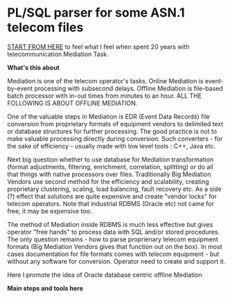 # PL/SQL parser for some ASN.1 telecom files

[START FROM HERE](https://github.com/aperveyev/load_ASN1_to_ORA/blob/main/early_concept.md) to feel what I feel when spent 20 years with telecommunication Mediation Task.

**What's this about**

Mediation is one of the telecom operator's tasks.
Online Mediation is event-by-event processing with subsecond delays.
Offline Mediation is file-based batch processor with in-out times from minutes to an hour.
ALL THE FOLLOWING IS ABOUT OFFLINE MEDIATION.

One of the valuable steps in Mediation is EDR (Event Data Records) file conversion from proprietary formats of equipment vendors to delimited text or database structures for further processing.
The good practice is not to make valuable processing directly during conversion.
Such converters - for the sake of efficiency - usually made with low level tools : C++, Java etc.

Next big question whether to use database for Mediation transformation (format adjustments, filtering, enrichment, correlation, splitting) or do all that things
with native processors over files. 
Traditionally Big Mediation Vendors use second method for the efficiency and scalability, creating proprietary clustering, scaling, load balancing, fault recovery etc.
As a side (?) effect that solutions are quite expensive and create "vendor locks" for telecom operators.
Note that industrial RDBMS (Oracle etc) not came for free, it may be expensive too.

The method of Mediation inside RDBMS is much less effective but gives operator "free hands" to process data with SQL and/or stored procedures.
The only question remains - how to parse proprienary telecom equipment formats (Big Mediation Vendors gives that function out on the box).
In most cases documentation for file formats comes with telecom equipment - but without any software for conversion. Operator need to create and support it.

Here I promote the idea of Oracle database centric offline Mediation

**Main steps and tools here**
